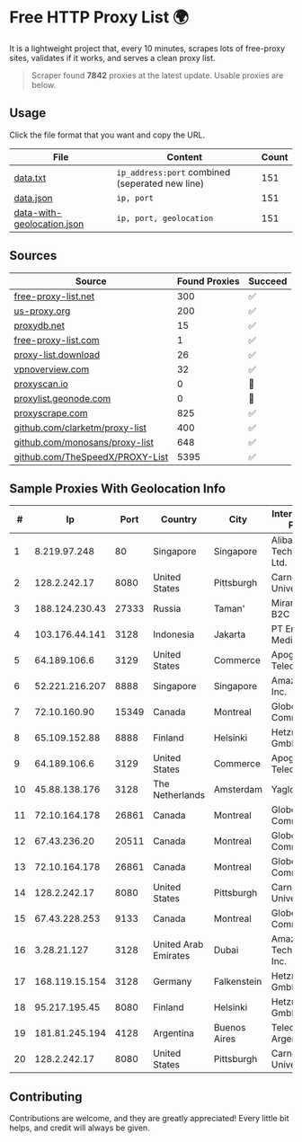 
# Free HTTP Proxy List 🌍

It is a lightweight project that, every 10 minutes, scrapes lots of free-proxy sites, validates if it works, and serves a clean proxy list.


> Scraper found **7842** proxies at the latest update. Usable proxies are below.

## Usage

Click the file format that you want and copy the URL.


|File|Content|Count|
|----|-------|-----|
|[data.txt](https://raw.githubusercontent.com/themiralay/Proxy-List-World/master/data.txt)|`ip_address:port` combined (seperated new line)|151|
|[data.json](https://raw.githubusercontent.com/themiralay/Proxy-List-World/master/data.json)|`ip, port`|151|
|[data-with-geolocation.json](https://raw.githubusercontent.com/themiralay/Proxy-List-World/master/data-with-geolocation.json)|`ip, port, geolocation`|151|

## Sources

|Source|Found Proxies|Succeed|
|------|-------------|-------|
|[free-proxy-list.net](https://free-proxy-list.net)|300|✅|
|[us-proxy.org](https://www.us-proxy.org)|200|✅|
|[proxydb.net](http://proxydb.net)|15|✅|
|[free-proxy-list.com](https://free-proxy-list.com/?page=&port=&type%5B%5D=http&type%5B%5D=https&up_time=0&search=Search)|1|✅|
|[proxy-list.download](https://www.proxy-list.download/HTTP)|26|✅|
|[vpnoverview.com](https://vpnoverview.com/privacy/anonymous-browsing/free-proxy-servers)|32|✅|
|[proxyscan.io](https://www.proxyscan.io)|0|🚫|
|[proxylist.geonode.com](https://proxylist.geonode.com/api/proxy-list?limit=300&page=1&sort_by=lastChecked&sort_type=desc&protocols=http,https)|0|🚫|
|[proxyscrape.com](https://api.proxyscrape.com/v2/?request=displayproxies&protocol=http&timeout=10000&country=all&ssl=all&anonymity=all)|825|✅|
|[github.com/clarketm/proxy-list](https://raw.githubusercontent.com/clarketm/proxy-list/master/proxy-list-raw.txt)|400|✅|
|[github.com/monosans/proxy-list](https://raw.githubusercontent.com/monosans/proxy-list/main/proxies/http.txt)|648|✅|
|[github.com/TheSpeedX/PROXY-List](https://raw.githubusercontent.com/TheSpeedX/PROXY-List/master/http.txt)|5395|✅|


## Sample Proxies With Geolocation Info

|#|Ip|Port|Country|City|Internet Service Provider|
|-|--|----|-------|----|-------------------------|
|1|8.219.97.248|80|Singapore|Singapore|Alibaba (US) Technology Co., Ltd.|
|2|128.2.242.17|8080|United States|Pittsburgh|Carnegie Mellon University|
|3|188.124.230.43|27333|Russia|Taman'|Miranda-Media B2C Static # 5|
|4|103.176.44.141|3128|Indonesia|Jakarta|PT Era Digital Media|
|5|64.189.106.6|3129|United States|Commerce|Apogee Telecom Inc.|
|6|52.221.216.207|8888|Singapore|Singapore|Amazon.com, Inc.|
|7|72.10.160.90|15349|Canada|Montreal|GloboTech Communications|
|8|65.109.152.88|8888|Finland|Helsinki|Hetzner Online GmbH|
|9|64.189.106.6|3129|United States|Commerce|Apogee Telecom Inc.|
|10|45.88.138.176|3128|The Netherlands|Amsterdam|Yaglom Labs Ltd|
|11|72.10.164.178|26861|Canada|Montreal|GloboTech Communications|
|12|67.43.236.20|20511|Canada|Montreal|GloboTech Communications|
|13|72.10.164.178|26861|Canada|Montreal|GloboTech Communications|
|14|128.2.242.17|8080|United States|Pittsburgh|Carnegie Mellon University|
|15|67.43.228.253|9133|Canada|Montreal|GloboTech Communications|
|16|3.28.21.127|3128|United Arab Emirates|Dubai|Amazon Technologies Inc.|
|17|168.119.15.154|3128|Germany|Falkenstein|Hetzner Online GmbH|
|18|95.217.195.45|8080|Finland|Helsinki|Hetzner Online GmbH|
|19|181.81.245.194|4128|Argentina|Buenos Aires|Telecom Argentina S.A.|
|20|128.2.242.17|8080|United States|Pittsburgh|Carnegie Mellon University|



## Contributing

Contributions are welcome, and they are greatly appreciated! Every
little bit helps, and credit will always be given.

